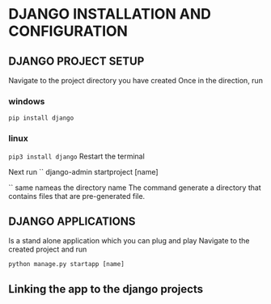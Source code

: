 # DJANGO INSTALLATION AND CONFIGURATION

## DJANGO PROJECT SETUP


Navigate to the project directory you have created 
Once in the direction, run
### windows 
``
    pip install django
``
### linux 
``
    pip3 install django
``
Restart the terminal 

Next run
``
    django-admin startproject [name]

``
same nameas the directory name
The command generate a directory that contains files that are pre-generated file.

## DJANGO APPLICATIONS
 Is a stand alone application which you can plug and play
Navigate to the created project and run 

``
    python manage.py startapp [name]
``
## Linking the app to the django projects
